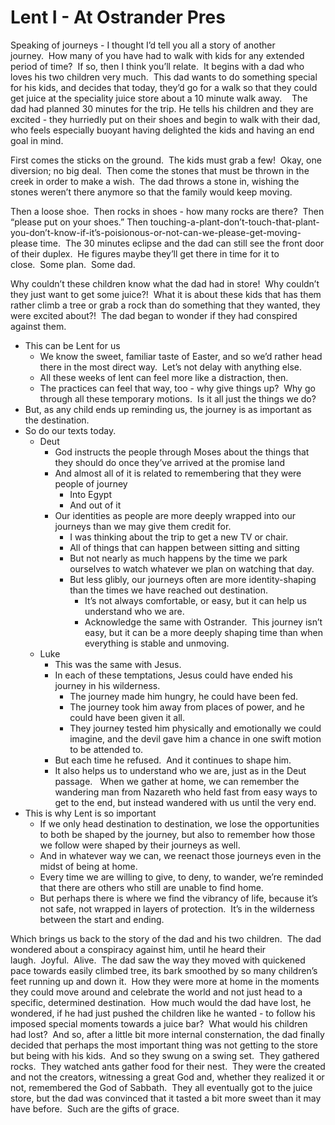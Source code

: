 # Lent I - At Ostrander Pres

Speaking of journeys - I thought I’d tell you all a story of another journey.  How many of you have had to walk with kids for any extended period of time?  If so, then I think you’ll relate.  It begins with a dad who loves his two children very much.  This dad wants to do something special for his kids, and decides that today, they’d go for a walk so that they could get juice at the speciality juice store about a 10 minute walk away.    The dad had planned 30 minutes for the trip. He tells his children and they are excited - they hurriedly put on their shoes and begin to walk with their dad, who feels especially buoyant having delighted the kids and having an end goal in mind.

First comes the sticks on the ground.  The kids must grab a few!  Okay, one diversion; no big deal.  Then come the stones that must be thrown in the creek in order to make a wish.  The dad throws a stone in, wishing the stones weren’t there anymore so that the family would keep moving.

Then a loose shoe.  Then rocks in shoes - how many rocks are there?  Then “please put on your shoes.” Then touching-a-plant-don’t-touch-that-plant-you-don’t-know-if-it’s-poisionous-or-not-can-we-please-get-moving-please time.  The 30 minutes eclipse and the dad can still see the front door of their duplex.  He figures maybe they’ll get there in time for it to close.  Some plan.  Some dad.

Why couldn’t these children know what the dad had in store!  Why couldn’t they just want to get some juice?!  What it is about these kids that has them rather climb a tree or grab a rock than do something that they wanted, they were excited about?!  The dad began to wonder if they had conspired against them.

* This can be Lent for us
	* We know the sweet, familiar taste of Easter, and so we’d rather head there in the most direct way.  Let’s not delay with anything else.
	* All these weeks of lent can feel more like a distraction, then.  
	* The practices can feel that way, too - why give things up?  Why go through all these temporary motions.  Is it all just the things we do?
* But, as any child ends up reminding us, the journey is as important as the destination.
* So do our texts today.
	* Deut
		* God instructs the people through Moses about the things that they should do once they’ve arrived at the promise land
		* And almost all of it is related to remembering that they were people of journey
			* Into Egypt
			* And out of it
		* Our identities as people are more deeply wrapped into our journeys than we may give them credit for. 
			* I was thinking about the trip to get a new TV or chair.
			* All of things that can happen between sitting and sitting
			* But not nearly as much happens by the time we park ourselves to watch whatever we plan on watching that day.
			* But less glibly, our journeys often are more identity-shaping than the times we have reached out destination.
				* It’s not always comfortable, or easy, but it can help us understand who we are.
				* Acknowledge the same with Ostrander.  This journey isn’t easy, but it can be a more deeply shaping time than when everything is stable and unmoving.
	* Luke
		* This was the same with Jesus.  
		* In each of these temptations, Jesus could have ended his journey in his wilderness.
			* The journey made him hungry, he could have been fed.
			* The journey took him away from places of power, and he could have been given it all.
			* They journey tested him physically and emotionally we could imagine, and the devil gave him a chance in one swift motion to be attended to.
		* But each time he refused.  And it continues to shape him.
		* It also helps us to understand who we are, just as in the Deut passage.   When we gather at home, we can remember the wandering man from Nazareth who held fast from easy ways to get to the end, but instead wandered with us until the very end.
* This is why Lent is so important
	* If we only head destination to destination, we lose the opportunities to both be shaped by the journey, but also to remember how those we follow were shaped by their journeys as well.
	* And in whatever way we can, we reenact those journeys even in the midst of being at home.
	* Every time we are willing to give, to deny, to wander, we’re reminded that there are others who still are unable to find home.  
	* But perhaps there is where we find the vibrancy of life, because it’s not safe, not wrapped in layers of protection.  It’s in the wilderness between the start and ending.

Which brings us back to the story of the dad and his two children.  The dad wondered about a conspiracy against him, until he heard their laugh.  Joyful.  Alive.  The dad saw the way they moved with quickened pace towards easily climbed tree, its bark smoothed by so many children’s feet running up and down it.  How they were more at home in the moments they could move around and celebrate the world and not just head to a specific, determined destination.  How much would the dad have lost, he wondered, if he had just pushed the children like he wanted - to follow his imposed special moments towards a juice bar?  What would his children had lost?  And so, after a little bit more internal consternation, the dad finally decided that perhaps the most important thing was not getting to the store but being with his kids.  And so they swung on a swing set.  They gathered rocks.  They watched ants gather food for their nest.  They were the created and not the creators, witnessing a great God and, whether they realized it or not, remembered the God of Sabbath.  They all eventually got to the juice store, but the dad was convinced that it tasted a bit more sweet than it may have before.  Such are the gifts of grace.
